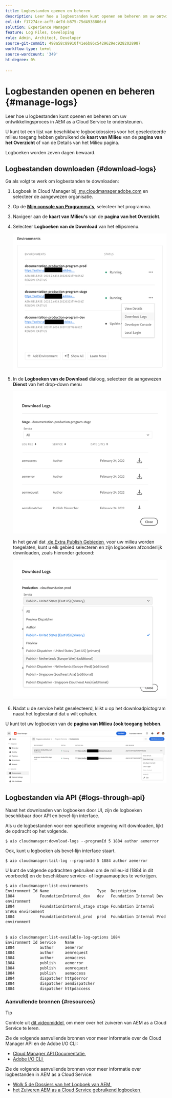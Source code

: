 ```yaml
---
title: Logbestanden openen en beheren
description: Leer hoe u logbestanden kunt openen en beheren om uw ontwikkelingsproces in AEM as a Cloud Service te ondersteunen.
exl-id: f17274ce-acf5-4e7d-b875-75d4938806cd
solution: Experience Manager
feature: Log Files, Developing
role: Admin, Architect, Developer
source-git-commit: 498a58c89910f41e6b86c5429629ec9282028987
workflow-type: tm+mt
source-wordcount: '349'
ht-degree: 0%

---
```



# Logbestanden openen en beheren {#manage-logs}

Leer hoe u logbestanden kunt openen en beheren om uw ontwikkelingsproces in AEM as a Cloud Service te ondersteunen.

U kunt tot een lijst van beschikbare logboekdossiers voor het geselecteerde milieu toegang hebben gebruikend de **kaart van Milieu** van de **pagina van het Overzicht** of van de Details van het Milieu pagina.

Logboeken worden zeven dagen bewaard.

## Logbestanden downloaden {#download-logs}

Ga als volgt te werk om logbestanden te downloaden:

1. Logboek in Cloud Manager bij [&#x200B; my.cloudmanager.adobe.com &#x200B;](https://my.cloudmanager.adobe.com/) en selecteer de aangewezen organisatie.

1. Op de **[Mijn console van Programma&#39;s](/help/implementing/cloud-manager/navigation.md#my-programs)**, selecteer het programma.

1. Navigeer aan de **kaart van Milieu&#39;s** van de **pagina van het Overzicht**.

1. Selecteer **Logboeken van de Download** van het ellipsmenu.

   ![&#x200B; Logboekmenupunt van de Download logboeken &#x200B;](assets/download-logs1.png)

1. In de **Logboeken van de Download** dialoog, selecteer de aangewezen **Dienst** van het drop-down menu

   ![&#x200B; de dialoog van Logboeken van de Download &#x200B;](assets/download-preview.png)

   In het geval dat [&#x200B; de Extra Publish Gebieden &#x200B;](/help/operations/additional-publish-regions.md) voor uw milieu worden toegelaten, kunt u elk gebied selecteren en zijn logboeken afzonderlijk downloaden, zoals hieronder getoond:

   ![&#x200B; Logboeken van de Download voor extra publiceer gebieden &#x200B;](assets/download-publish-region-logs.png)

1. Nadat u de service hebt geselecteerd, klikt u op het downloadpictogram naast het logbestand dat u wilt ophalen.

U kunt tot uw logboeken van de **pagina van Milieu &lbrace;ook toegang hebben.**

![&#x200B; Logs van het scherm van Milieu&#39;s &#x200B;](assets/download-logs.png)

## Logbestanden via API {#logs-through-api}

Naast het downloaden van logboeken door UI, zijn de logboeken beschikbaar door API en bevel-lijn interface.

Als u de logbestanden voor een specifieke omgeving wilt downloaden, lijkt de opdracht op het volgende.

```shell
$ aio cloudmanager:download-logs --programId 5 1884 author aemerror
```

Ook, kunt u logboeken als bevel-lijn interface staart.

```shell
$ aio cloudmanager:tail-log --programId 5 1884 author aemerror
```

U kunt de volgende opdrachten gebruiken om de milieu-id (1884 in dit voorbeeld) en de beschikbare service- of lognaamaopties te verkrijgen.

```shell
$ aio cloudmanager:list-environments
Environment Id Name                     Type  Description                          
1884           FoundationInternal_dev   dev   Foundation Internal Dev environment  
1884           FoundationInternal_stage stage Foundation Internal STAGE environment
1884           FoundationInternal_prod  prod  Foundation Internal Prod environment
 
 
$ aio cloudmanager:list-available-log-options 1884
Environment Id Service    Name         
1884           author     aemerror     
1884           author     aemrequest   
1884           author     aemaccess    
1884           publish    aemerror     
1884           publish    aemrequest   
1884           publish    aemaccess    
1884           dispatcher httpderror   
1884           dispatcher aemdispatcher
1884           dispatcher httpdaccess
```

### Aanvullende bronnen {#resources}

>[!TIP]
>
>Controle uit [&#x200B; dit videomiddel &#x200B;](https://app.frame.io/reviews/28cdf463-b7fc-443b-a54a-93cb7da6567e/dbf158f1-568b-4efc-8fbc-3b241561cbab) om meer over het zuiveren van AEM as a Cloud Service te leren.

Zie de volgende aanvullende bronnen voor meer informatie over de Cloud Manager API en de Adobe I/O CLI:

* [&#x200B; Cloud Manager API Documentatie &#x200B;](https://developer.adobe.com/experience-cloud/cloud-manager/)
* [&#x200B; Adobe I/O CLI &#x200B;](https://github.com/adobe/aio-cli-plugin-cloudmanager)

Zie de volgende aanvullende bronnen voor meer informatie over logbestanden in AEM as a Cloud Service:

* [&#x200B; Wolk 5 de Dossiers van het Logboek van AEM &#x200B;](https://experienceleague.adobe.com/nl/docs/experience-manager-learn/cloud-service/expert-resources/cloud-5/cloud5-aem-log-files#)
* [&#x200B; het Zuiveren AEM as a Cloud Service gebruikend logboeken &#x200B;](https://experienceleague.adobe.com/nl/docs/experience-manager-learn/cloud-service/debugging/debugging-aem-as-a-cloud-service/logs#)
